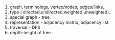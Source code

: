 <!-- summary  -->

1. graph, terminology, vertex/nodes, edges/links,
2. type ( directed,undirected,weighted,unweighted).
3. special graph - tree.
4. representation - adjacency matrix, adjacency list.
5. traversal - DFS
6. depth-height of tree . 